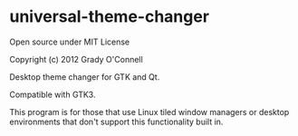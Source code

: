 universal-theme-changer
=======================
Open source under MIT License

Copyright (c) 2012 Grady O'Connell

Desktop theme changer for GTK and Qt.

Compatible with GTK3.

This program is for those that use Linux tiled window managers or desktop environments that don't support this functionality built in.

